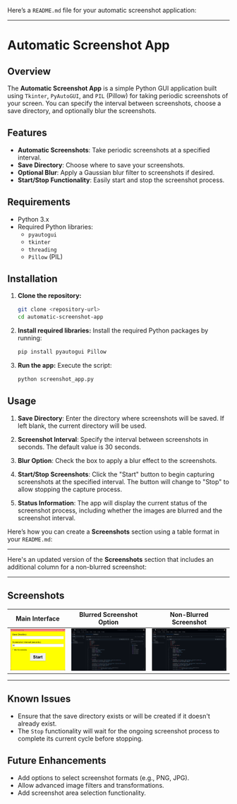 Here’s a `README.md` file for your automatic screenshot application:

---

# Automatic Screenshot App

## Overview
The **Automatic Screenshot App** is a simple Python GUI application built using `Tkinter`, `PyAutoGUI`, and `PIL` (Pillow) for taking periodic screenshots of your screen. You can specify the interval between screenshots, choose a save directory, and optionally blur the screenshots.

## Features
- **Automatic Screenshots**: Take periodic screenshots at a specified interval.
- **Save Directory**: Choose where to save your screenshots.
- **Optional Blur**: Apply a Gaussian blur filter to screenshots if desired.
- **Start/Stop Functionality**: Easily start and stop the screenshot process.

## Requirements
- Python 3.x
- Required Python libraries:
  - `pyautogui`
  - `tkinter`
  - `threading`
  - `Pillow` (PIL)

## Installation
1. **Clone the repository:**
   ```bash
   git clone <repository-url>
   cd automatic-screenshot-app
   ```

2. **Install required libraries:**
   Install the required Python packages by running:
   ```bash
   pip install pyautogui Pillow
   ```

3. **Run the app:**
   Execute the script:
   ```bash
   python screenshot_app.py
   ```

## Usage
1. **Save Directory**: Enter the directory where screenshots will be saved. If left blank, the current directory will be used.
   
2. **Screenshot Interval**: Specify the interval between screenshots in seconds. The default value is 30 seconds.

3. **Blur Option**: Check the box to apply a blur effect to the screenshots.

4. **Start/Stop Screenshots**: Click the "Start" button to begin capturing screenshots at the specified interval. The button will change to "Stop" to allow stopping the capture process.

5. **Status Information**: The app will display the current status of the screenshot process, including whether the images are blurred and the screenshot interval.

Here’s how you can create a **Screenshots** section using a table format in your `README.md`:

---

Here's an updated version of the **Screenshots** section that includes an additional column for a non-blurred screenshot:

---

## Screenshots

| **Main Interface**                                   | **Blurred Screenshot Option**                           | **Non-Blurred Screenshot**                            |
|------------------------------------------------------|---------------------------------------------------------|-------------------------------------------------------|
| ![Main Interface](public/interface.png)    | ![Blurred Screenshot](public/screenshot.png) | ![Non-Blurred Screenshot](public/screenshotnoblurr.png) |

---




## Known Issues
- Ensure that the save directory exists or will be created if it doesn't already exist.
- The `Stop` functionality will wait for the ongoing screenshot process to complete its current cycle before stopping.

## Future Enhancements
- Add options to select screenshot formats (e.g., PNG, JPG).
- Allow advanced image filters and transformations.
- Add screenshot area selection functionality.